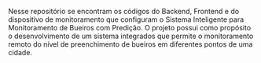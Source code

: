 Nesse repositório se encontram os códigos do Backend, Frontend e do dispositivo de monitoramento que configuram o Sistema Inteligente para Monitoramento de Bueiros com Predição. O projeto possui como propósito o desenvolvimento de um sistema integrados que permite o monitoramento remoto do nível de preenchimento de bueiros em diferentes pontos de uma cidade.
